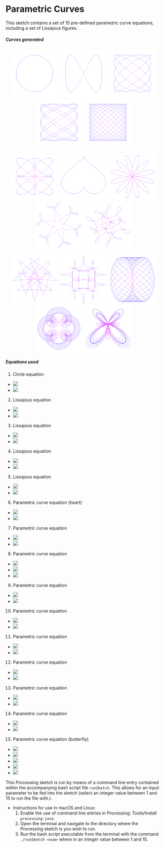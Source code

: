 # Parametric Curves

This sketch contains a set of 15 pre-defined parametric curve equations, including a set of Lissajous figures.

##### Curves generated
<p align="center">
  <img src="images/1.png" width="155px"/>
  <img src="images/2.png" width="155px"/>
  <img src="images/3.png" width="155px"/>
  <img src="images/4.png" width="155px"/>
  <img src="images/5.png" width="155px"/>
  <br/><br/>
  <img src="images/6.png" width="155px"/>
  <img src="images/7.png" width="155px"/>
  <img src="images/8.png" width="155px"/>
  <img src="images/9.png" width="155px"/>
  <img src="images/10.png" width="155px"/>
  <br/><br/>
  <img src="images/11.png" width="155px"/>
  <img src="images/12.png" width="155px"/>
  <img src="images/13.png" width="155px"/>
   <img src="images/14.png" width="155px"/>
  <img src="images/15.png" width="155px"/>
</p>

##### Equations used
1. Circle equation
  * <img src="https://latex.codecogs.com/gif.latex?\bg_white&space;x=&space;r&space;\cos(\theta)" />
  * <img
  src="https://latex.codecogs.com/gif.latex?\bg_white&space;y=&space;r&space;\sin(\theta)" />
2. Lissajous equation
  * <img src="https://latex.codecogs.com/gif.latex?\bg_white&space;x=&space;r&space;\cos(\theta)" />
  * <img
  src="https://latex.codecogs.com/gif.latex?\bg_white&space;y=&space;r&space;\sin(\theta)" />
3. Lissajous equation
  * <img src="https://latex.codecogs.com/gif.latex?\bg_white&space;x&space;=&space;r\cos(5\theta\pi)" />
  * <img
  src="https://latex.codecogs.com/gif.latex?\bg_white&space;y&space;=&space;r\sin(4\theta\pi)" />
4. Lissajous equation
  * <img src="https://latex.codecogs.com/gif.latex?\bg_white&space;x&space;=&space;r\cos(8\theta&space;&plus;&space;\pi/4)" />
  * <img
  src="https://latex.codecogs.com/gif.latex?\bg_white&space;y&space;=&space;r\sin(5\theta)" />
5. Lissajous equation
  * <img src="https://latex.codecogs.com/gif.latex?\inline&space;\bg_white&space;x&space;=&space;r\sin(11\theta&space;&plus;&space;\pi/2)" />
  * <img
  src="https://latex.codecogs.com/gif.latex?\inline&space;\bg_white&space;y&space;=&space;r\sin(10\theta)" />
6. Parametric curve equation (heart)
  * <img src="https://latex.codecogs.com/gif.latex?\inline&space;\bg_white&space;x&space;=&space;r\cos^{3}(5\theta\pi)" />
  * <img src="https://latex.codecogs.com/gif.latex?\inline&space;\bg_white&space;y&space;=&space;r\sin^{3}(4\theta\pi)" />
7. Parametric curve equation
  * <img src="https://latex.codecogs.com/gif.latex?\inline&space;\bg_white&space;x&space;=&space;r\sin^{3}(\theta)" />
  * <img src="https://latex.codecogs.com/gif.latex?\inline&space;\bg_white&space;y&space;=&space;\cos(theta)&space;-&space;\cos(2\theta)&space;-&space;\cos(3\theta)&space;-&space;\cos(4\theta)" />
8. Parametric curve equation
  * <img src="https://latex.codecogs.com/gif.latex?\inline&space;\bg_white&space;r&space;=&space;\sin(6\theta)" />
  * <img src="https://latex.codecogs.com/gif.latex?\bg_white&space;x=&space;r&space;\cos(\theta)" />
  * <img
  src="https://latex.codecogs.com/gif.latex?\bg_white&space;y=&space;r&space;\sin(\theta)" />
9. Parametric curve equation
  * <img src="https://latex.codecogs.com/gif.latex?\inline&space;\bg_white&space;x&space;=&space;r\sin(\theta)&space;&plus;&space;r\cos(5\theta)&space;&plus;&space;r\sin(13\theta)" />
  * <img src="https://latex.codecogs.com/gif.latex?\inline&space;\bg_white&space;y&space;=&space;r\cos(\theta)&space;&plus;&space;r\sin(5\theta)&space;&plus;&space;r\cos(13\theta)" />
10. Parametric curve equation
  * <img src="https://latex.codecogs.com/gif.latex?\inline&space;\bg_white&space;x&space;=r\sin(\theta)&space;&plus;&space;r\cos(5\theta)&space;&plus;&space;r\sin(15\theta)" />
  * <img src="https://latex.codecogs.com/gif.latex?\inline&space;\bg_white&space;y&space;=&space;r\cos(\theta)&space;&plus;&space;r\sin(5\theta)&space;&plus;&space;r\cos(15\theta)" />
11. Parametric curve equation
  * <img src="https://latex.codecogs.com/gif.latex?\inline&space;\bg_white&space;x&space;=&space;r\sin(\theta)&space;&plus;&space;r\cos(10\theta&space;&plus;&space;\pi/2)&space;&plus;&space;r\sin(15\theta)" />
  * <img src="https://latex.codecogs.com/gif.latex?\inline&space;\bg_white&space;y&space;=&space;r\cos(\theta)&space;&plus;&space;r\sin(10\theta&space;&plus;&space;\pi/2)&space;&plus;&space;r\cos(15\theta)" />
12. Parametric curve equation
  * <img src="https://latex.codecogs.com/gif.latex?\inline&space;\bg_white&space;x&space;=&space;r\cos(\theta)&space;-&space;r\cos^{7}(7\theta)" />
  * <img src="https://latex.codecogs.com/gif.latex?\inline&space;\bg_white&space;y&space;=&space;r\sin(\theta)&space;-&space;r\sin^{7}(7\theta)" />
13. Parametric curve equation
  * <img src="https://latex.codecogs.com/gif.latex?\inline&space;\bg_white&space;x&space;=&space;\sin(\theta)&space;-&space;\sin(2.3\theta)" />
  * <img src="https://latex.codecogs.com/gif.latex?\inline&space;\bg_white&space;y&space;=&space;\cos(\theta)" />
14. Parametric curve equation
  * <img src="https://latex.codecogs.com/gif.latex?\inline&space;\bg_white&space;x&space;=&space;r\sin(\theta)&space;&plus;&space;r\sin(5\theta)&space;&plus;&space;r\cos(2.3\theta)" />
  * <img src="https://latex.codecogs.com/gif.latex?\inline&space;\bg_white&space;y&space;=&space;r\cos(\theta)&space;&plus;&space;r\cos(5\theta)&space;&plus;&space;r\sin(2.3\theta)" />
15. Parametric curve equation (butterfly)
  * <img src="https://latex.codecogs.com/gif.latex?\inline&space;\bg_white&space;a&space;=&space;e^{\cos(\theta)}" />
  * <img src="https://latex.codecogs.com/gif.latex?\inline&space;\bg_white&space;b&space;=&space;2\cos(4\theta)" />
  * <img src="https://latex.codecogs.com/gif.latex?\inline&space;\bg_white&space;c&space;=&space;sin^{5}(\theta/12)" />
  * <img src="https://latex.codecogs.com/gif.latex?\inline&space;\bg_white&space;x&space;=&space;r\sin(\theta)(a&space;-&space;b&space;-&space;c)" />
  * <img src="https://latex.codecogs.com/gif.latex?\inline&space;\bg_white&space;y&space;=&space;r\cos(\theta)(a&space;-&space;b&space;-&space;c)" />

This Processing sketch is run by means of a command line entry contained within the accompanying bash script file `runSketch`.
This allows for an input parameter to be fed into the sketch (select an integer value between 1 and 15 to run the file with.).

* Instructions for use in macOS and Linux:
  1. Enable the use of command line entries in Processing: Tools/Install `processing-java`.
  2. Open the terminal and navigate to the directory where the Processing sketch is you wish to run.
  3. Run the bash script executable from the terminal with the command `./runSketch <num>` where <num> in an integer value between 1 and 15.
